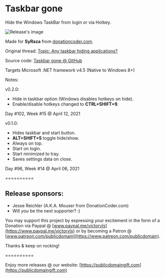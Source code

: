 # Taskbar gone
Hide the Windows TaskBar from login or via Hotkey.

![Release's image](https://user-images.githubusercontent.com/54631779/113671424-50c6fe00-9684-11eb-9d4b-f1a1ca8a008f.png)

Made for **SyRaza** from [donationcoder.com](https://www.donationcoder.com).

Original thread: [Topic: Any taskbar hiding applications?](https://www.donationcoder.com/forum/index.php?topic=51180.0)

Source code: [Taskbar gone @ GitHub]("https://github.com/publicdomain/taskbar-gone)

Targets Microsoft .NET framework v4.5 (Native to Windows 8+)

Notes:

v0.2.0:
- Hide in taskbar option (Windows disables hotkeys on hide).
- Enable/disable hotkeys changed to **CTRL+SHIFT+9**.

Day #102, Week #15 @ April 12, 2021

v0.1.0:
- Hides taskbar and start button.
- **ALT+SHIFT+S** toggle hide/show.
- Always on top.
- Start on login.
- Start minimized to tray.
- Saves settings data on close.

Day #96, Week #14 @ April 06, 2021

==========

## Release sponsors:

* Jesse Reichler (A.K.A. Mouser from DonationCoder.com)
* Will *you* be the next supporter? :)

You may support this project by expressing your excitement in the form of a Donation via Paypal @ [www.paypal.me/victorvls](https://www.paypal.me/victorvls) or by becoming a Patron @ [www.patreon.com/publicdomain](https://www.patreon.com/publicdomain).

Thanks & keep on rocking!

==========

Enjoy more releases @ our website: [https://publicdomaingift.com](https://publicdomaingift.com)
